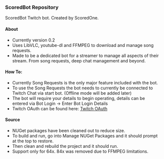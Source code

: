### ScoredBot Repository
 ScoredBot Twitch bot. Created by ScoredOne.
 
 #### About
 - Currently version 0.2
 - Uses LibVLC, youtube-dl and FFMPEG to download and manage song requests.
 - Made to be a dedicated bot for a streamer to manage all aspects of their stream. From song requests, deep chat management and beyond.
 
 #### How To:
 - Currently Song Requests is the only major feature included with the bot.
 - To use the Song Requests the bot needs to currently be connected to Twitch Chat via start bot. (Offline mode will be added later)
 - The bot will require your details to begin operating, details can be entered via Bot Login -> Enter Bot Login Details
 - Twitch OAuth can be found here: [Twitch OAuth](https://twitchapps.com/tmi/)
 
 #### Source
 - NUGet packages have been cleaned out to reduce size. 
 - To build and run, go into Manage NUGet Packages and it should prompt at the top to restore.
 - Then clean and rebuild the project and it should run.
 - Support only for 64x. 84x was removed due to FFMPEG limitations.